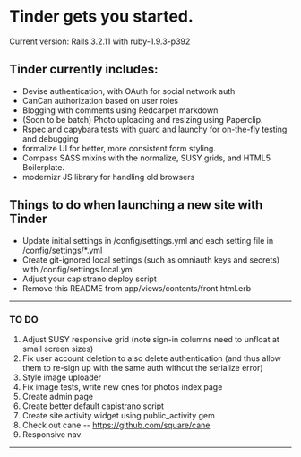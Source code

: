 Tinder gets you started. 
========================

Current version: Rails 3.2.11 with ruby-1.9.3-p392

Tinder currently includes:
--------------------------

* Devise authentication, with OAuth for social network auth 
* CanCan authorization based on user roles
* Blogging with comments using Redcarpet markdown
* (Soon to be batch) Photo uploading and resizing using Paperclip.
* Rspec and capybara tests with guard and launchy for on-the-fly testing and debugging
* formalize UI for better, more consistent form styling.
* Compass SASS mixins with the normalize, SUSY grids, and HTML5 Boilerplate.
* modernizr JS library for handling old browsers

Things to do when launching a new site with Tinder
--------------------------------------------

* Update initial settings in /config/settings.yml and each setting file in /config/settings/*.yml
* Create git-ignored local settings (such as omniauth keys and secrets) with /config/settings.local.yml
* Adjust your capistrano deploy script
* Remove this README from app/views/contents/front.html.erb

* * *

### TO DO

1. Adjust SUSY responsive grid (note sign-in columns need to unfloat at small screen sizes)
2. Fix user account deletion to also delete authentication (and thus allow them to re-sign up with the same auth without the serialize error)
3. Style image uploader
3. Fix image tests, write new ones for photos index page
4. Create admin page
5. Create better default capistrano script
6. Create site activity widget using public_activity gem
7. Check out cane -- https://github.com/square/cane
8. Responsive nav

* * * 
